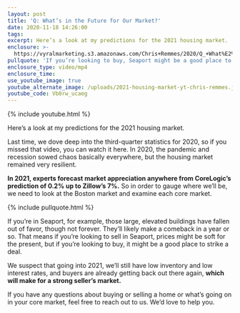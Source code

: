 ```yaml
---
layout: post
title: 'Q: What’s in the Future for Our Market?'
date: 2020-11-18 14:26:00
tags:
excerpt: Here’s a look at my predictions for the 2021 housing market.
enclosure: >-
  https://vyralmarketing.s3.amazonaws.com/Chris+Remmes/2020/Q_+What%E2%80%99s+in+the+Future+for+Our+Market_.mp4
pullquote: 'If you’re looking to buy, Seaport might be a good place to strike a deal.'
enclosure_type: video/mp4
enclosure_time:
use_youtube_image: true
youtube_alternate_image: /uploads/2021-housing-market-yt-chris-remmes.jpg
youtube_code: Vb0rw_ucaeg
---
```


{% include youtube.html %}

Here’s a look at my predictions for the 2021 housing market.

Last time, we dove deep into the third-quarter statistics for 2020, so if you missed that video, you can watch it here. In 2020, the pandemic and recession sowed chaos basically everywhere, but the housing market remained very resilient.&nbsp;

**In 2021, experts forecast market appreciation anywhere from CoreLogic’s prediction of 0.2% up to Zillow’s 7%.** So in order to gauge where we’ll be, we need to look at the Boston market and examine each core market.

{% include pullquote.html %}

If you’re in Seaport, for example, those large, elevated buildings have fallen out of favor, though not forever. They’ll likely make a comeback in a year or so. That means if you’re looking to sell in Seaport, prices might be soft for the present, but if you’re looking to buy, it might be a good place to strike a deal.

We suspect that going into 2021, we’ll still have low inventory and low interest rates, and buyers are already getting back out there again, **which will make for a strong seller’s market.&nbsp;**

If you have any questions about buying or selling a home or what’s going on in your core market, feel free to reach out to us. We’d love to help you.